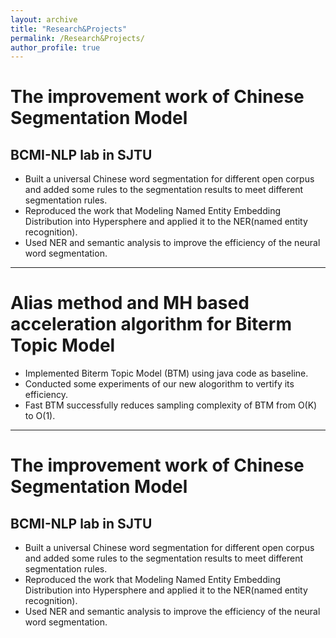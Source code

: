 ```yaml
---
layout: archive
title: "Research&Projects"
permalink: /Research&Projects/
author_profile: true
---
```

# The improvement work of Chinese Segmentation Model
## BCMI-NLP lab in SJTU
* Built a universal Chinese word segmentation for different open corpus and added some rules to the
segmentation results to meet different segmentation rules.
* Reproduced the work that Modeling Named Entity Embedding Distribution into Hypersphere and
applied it to the NER(named entity recognition).
* Used NER and semantic analysis to improve the efficiency of the neural word segmentation.
---
# Alias method and MH based acceleration algorithm for Biterm Topic Model
* Implemented Biterm Topic Model (BTM) using java code as baseline.
* Conducted some experiments of our new alogorithm to vertify its efficiency.
* Fast BTM successfully reduces sampling complexity of BTM from O(K) to O(1).
---
# The improvement work of Chinese Segmentation Model
## BCMI-NLP lab in SJTU
* Built a universal Chinese word segmentation for different open corpus and added some rules to the
segmentation results to meet different segmentation rules.
* Reproduced the work that Modeling Named Entity Embedding Distribution into Hypersphere and
applied it to the NER(named entity recognition).
* Used NER and semantic analysis to improve the efficiency of the neural word segmentation.
